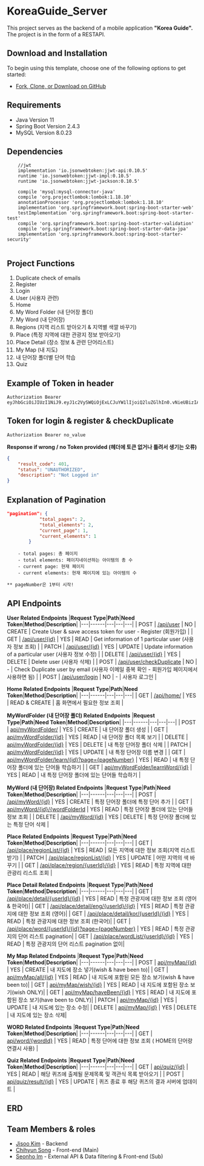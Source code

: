 # KoreaGuide_Server
This project serves as the backend of a mobile application __"Korea Guide".__   
The project is in the form of a RESTAPI. 
## Download and Installation
To begin using this template, choose one of the following options to get started:
* [Fork, Clone, or Download on GitHub](https://github.com/KoreaGuide/KoreaGuide_Server)

## Requirements
- Java Version 11
- Spring Boot Version 2.4.3
- MySQL Version 8.0.23

## Dependencies 
```
    //jwt
    implementation 'io.jsonwebtoken:jjwt-api:0.10.5'
    runtime 'io.jsonwebtoken:jjwt-impl:0.10.5'
    runtime 'io.jsonwebtoken:jjwt-jackson:0.10.5'

    compile 'mysql:mysql-connector-java'
    compile 'org.projectlombok:lombok:1.18.10'
    annotationProcessor 'org.projectlombok:lombok:1.18.10'
    implementation 'org.springframework.boot:spring-boot-starter-web'
    testImplementation 'org.springframework.boot:spring-boot-starter-test'
    compile 'org.springframework.boot:spring-boot-starter-validation'
    compile 'org.springframework.boot:spring-boot-starter-data-jpa'
    implementation 'org.springframework.boot:spring-boot-starter-security'
    
```
## Project Functions 
1. Duplicate check of emails 
2. Register
3. Login
4. User (사용자 관련) 
5. Home
6. My Word Folder (내 단어장 폴더)
7. My Word (내 단어장)
8. Regions (지역 리스트 받아오기 & 지역별 색깔 바꾸기)
9. Place (특정 지역에 대한 관광지 정보 받아오기) 
10. Place Detail (장소 정보 & 관련 단어리스트)
11. My Map (내 지도) 
12. 내 단어장 폴더별 단어 학습 
13. Quiz 

## Example of Token in header 
```
Authorization Bearer eyJhbGciOiJIUzI1NiJ9.eyJ1c2VySWQiOjExLCJuYW1lIjoiQ2luZGlhIn0.vNieUBizIAzhwpAv_J2m9GSMMUO96LTaWPLxYYOG_W8
```
## Token for login & register & checkDuplicate
```
Authorization Bearer no_value
```
__Response if wrong / no Token provided (헤더에 토큰 없거나 틀려서 생기는 오류)__
```json
{
    "result_code": 401,
    "status": "UNAUTHORIZED",
    "description": "Not Logged in"
}
```

## Explanation of Pagination
```json
"pagination": {
            "total_pages": 2,
            "total_elements": 2,
            "current_page": 1,
            "current_elements": 1
        }
```
```
    - total pages: 총 페이지
    - total elements: 페이지네이션하는 아이템의 총 수
    - current page: 현재 페이지 
    - current elements: 현재 페이지에 있는 아이템의 수 

** pageNumber은 1부터 시작! 
```
   
## API Endpoints
__User Related Endpoints__
|**Request Type**|**Path**|**Need Token**|**Method**|**Description**|
|---|------|---|---|---|
| POST | [/api/user](https://github.com/KoreaGuide/KoreaGuide_Server/blob/main/API-GUIDE/USER.md) | NO | CREATE | Create User & save access token for user - Register (회원가입) |
| GET | [/api/user/{id}](https://github.com/KoreaGuide/KoreaGuide_Server/blob/main/API-GUIDE/USER.md) | YES | READ | Get information of 1 particular user (사용자 정보 조회) |
| PATCH | [/api/user/{id}](https://github.com/KoreaGuide/KoreaGuide_Server/blob/main/API-GUIDE/USER.md) | YES | UPDATE | Update information of a particular user (사용자 정보 수정) |
| DELETE | [/api/user/{id}](https://github.com/KoreaGuide/KoreaGuide_Server/blob/main/API-GUIDE/USER.md) | YES | DELETE | Delete user (사용자 삭제) |
| POST | [/api/user/checkDuplicate](https://github.com/KoreaGuide/KoreaGuide_Server/blob/main/API-GUIDE/USER.md) | NO | - | Check Duplicate user by email (사용자 이메일 중복 확인 - 회원가입 페이지에서 사용하면 됨) |
| POST | [/api/user/login](https://github.com/KoreaGuide/KoreaGuide_Server/blob/main/API-GUIDE/USER.md) | NO | - | 사용자 로그인 |
      
   
__Home Related Endpoints__
|**Request Type**|**Path**|**Need Token**|**Method**|**Description**|
|---|------|---|---|---|
| GET | [/api/home/](https://github.com/KoreaGuide/KoreaGuide_Server/blob/main/API-GUIDE/HOME.md) | YES | READ & CREATE | 홈 화면에서 필요한 정보 조회 |

__MyWordFolder (내 단어장 폴더) Related Endpoints__
|**Request Type**|**Path**|**Need Token**|**Method**|**Description**|
|---|------|---|---|---|
| POST | [api/myWordFolder/](https://github.com/KoreaGuide/KoreaGuide_Server/blob/main/API-GUIDE/MYWORDFOLDER.md) | YES | CREATE | 내 단어장 폴더 생성 |
| GET | [api/myWordFolder/{id}](https://github.com/KoreaGuide/KoreaGuide_Server/blob/main/API-GUIDE/MYWORDFOLDER.md) | YES | READ | 내 단어장 폴더 목록 보기 |
| DELETE | [api/myWordFolder/{id}](https://github.com/KoreaGuide/KoreaGuide_Server/blob/main/API-GUIDE/MYWORDFOLDER.md) | YES | DELETE | 내 특정 단어장 폴더 삭제 |
| PATCH | [api/myWordFolder/{id}](https://github.com/KoreaGuide/KoreaGuide_Server/blob/main/API-GUIDE/MYWORDFOLDER.md) | YES | UPDATE | 내 특정 단어장 이름 변경 |
| GET | [api/myWordFolder/learn/{id}?page={pageNumber}](https://github.com/KoreaGuide/KoreaGuide_Server/blob/main/API-GUIDE/MYWORDFOLDER.md) | YES | READ | 내 특정 단어장 폴더에 있는 단어들 학습하기 |
| GET | [api/myWordFolder/learnWord/{id}](https://github.com/KoreaGuide/KoreaGuide_Server/blob/main/API-GUIDE/MYWORDFOLDER.md) | YES | READ | 내 특정 단어장 폴더에 있는 단어들 학습하기 |

__MyWord (내 단어장) Related Endpoints__
|**Request Type**|**Path**|**Need Token**|**Method**|**Description**|
|---|------|---|---|---|
| POST | [/api/myWord/{id}](https://github.com/KoreaGuide/KoreaGuide_Server/blob/main/API-GUIDE/MYWORD.md) | YES | CREATE | 특정 단어장 폴더에 특정 단어 추가 |
| GET | [api/myWord/{id}/{wordFolderId](https://github.com/KoreaGuide/KoreaGuide_Server/blob/main/API-GUIDE/MYWORD.md) | YES | READ | 특정 단어장 폴더에 있는 단어들 정보 조회 |
| DELETE | [/api/myWord/{id}](https://github.com/KoreaGuide/KoreaGuide_Server/blob/main/API-GUIDE/MYWORD.md) | YES | DELETE | 특정 단어장 폴더에 있는 특정 단어 삭제 |

__Place Related Endpoints__
|**Request Type**|**Path**|**Need Token**|**Method**|**Description**|
|---|------|---|---|---|
| GET | [/api/place/regionList/{id}](https://github.com/KoreaGuide/KoreaGuide_Server/blob/main/API-GUIDE/PLACE.md) | YES | READ | 모든 지역에 대한 정보 조회(지역 리스트 받기) |
| PATCH | [/api/place/regionList/{id}](https://github.com/KoreaGuide/KoreaGuide_Server/blob/main/API-GUIDE/PLACE.md) | YES | UPDATE | 어떤 지역의 색 바꾸기 |
| GET | [/api/place/region/{userId}/{id}](https://github.com/KoreaGuide/KoreaGuide_Server/blob/main/API-GUIDE/PLACE.md) | YES | READ | 특정 지역에 대한 관광리 리스트 조회 |

__Place Detail Related Endpoints__
|**Request Type**|**Path**|**Need Token**|**Method**|**Description**|
|---|------|---|---|---|
| GET | [/api/place/detail/{userId}/{id}](https://github.com/KoreaGuide/KoreaGuide_Server/blob/main/API-GUIDE/PLACEDETAIL.md) | YES | READ | 특정 관광지에 대한 정보 조회 (영어 & 한국어)|
| GET | [/api/place/detail/eng/{userId}/{id}](https://github.com/KoreaGuide/KoreaGuide_Server/blob/main/API-GUIDE/PLACEDETAIL.md) | YES | READ | 특정 관광지에 대한 정보 조회 (영어)|
| GET | [/api/place/detail/kor/{userId}/{id}](https://github.com/KoreaGuide/KoreaGuide_Server/blob/main/API-GUIDE/PLACEDETAIL.md) | YES | READ | 특정 관광지에 대한 정보 조회 (한국어)|
| GET | [/api/place/word/{userId}/{id}?page={pageNumber}](https://github.com/KoreaGuide/KoreaGuide_Server/blob/main/API-GUIDE/PLACEDETAIL.md) | YES | READ | 특정 관광지의 단어 리스트 pagination|
| GET | [/api/place/wordList/{userId}/{id}](https://github.com/KoreaGuide/KoreaGuide_Server/blob/main/API-GUIDE/PLACEDETAIL.md) | YES | READ | 특정 관광지의 단어 리스트 pagination 없이| 
   
__My Map Related Endpoints__
|**Request Type**|**Path**|**Need Token**|**Method**|**Description**|
|---|------|---|---|---|
| POST | [api/myMap/{id}](https://github.com/KoreaGuide/KoreaGuide_Server/blob/main/API-GUIDE/MYMAP.md) | YES | CREATE | 내 지도에 장소 넣기(wish & have been to)|
| GET | [api/myMap/all/{id}](https://github.com/KoreaGuide/KoreaGuide_Server/blob/main/API-GUIDE/MYMAP.md) | YES | READ | 내 지도에 포함된 모든 장소 보기(wish & have been to)|
| GET | [api/myMap/wish/{id}](https://github.com/KoreaGuide/KoreaGuide_Server/blob/main/API-GUIDE/MYMAP.md) | YES | READ | 내 지도에 포함된 장소 보기(wish ONLY)|
| GET | [api/myMap/haveBeen/{id}](https://github.com/KoreaGuide/KoreaGuide_Server/blob/main/API-GUIDE/MYMAP.md) | YES | READ | 내 지도에 포함된 장소 보기(have been to ONLY)|
| PATCH | [api/myMap/{id}](https://github.com/KoreaGuide/KoreaGuide_Server/blob/main/API-GUIDE/MYMAP.md) | YES | UPDATE | 내 지도에 있는 장소 수정|
| DELETE | [api/myMap/{id}](https://github.com/KoreaGuide/KoreaGuide_Server/blob/main/API-GUIDE/MYMAP.md) | YES | DELETE | 내 지도에 있는 장소 삭제|

__WORD Related Endpoints__
|**Request Type**|**Path**|**Need Token**|**Method**|**Description**|
|---|------|---|---|---|
| GET | [api/word/{wordId}](https://github.com/KoreaGuide/KoreaGuide_Server/blob/main/API-GUIDE/WORD.md) | YES | READ | 특정 단어에 대한 정보 조회 ( HOME의 단어랑 연결시 사용) |

__Quiz Related Endpoints__
|**Request Type**|**Path**|**Need Token**|**Method**|**Description**|
|---|------|---|---|---|
| GET | [api/quiz/{id}](https://github.com/KoreaGuide/KoreaGuide_Server/blob/main/API-GUIDE/QUIZ.md) | YES | READ | 해당 퀴즈에 출제될 문제목록 및 객관식 목록 받아오기 |
| POST | [api/quiz/result/{id}](https://github.com/KoreaGuide/KoreaGuide_Server/blob/main/API-GUIDE/QUIZ.md) | YES | UPDATE | 퀴즈 종료 후 해당 퀴즈의 결과 서버에 업데이트 |

## ERD
   
## Team Members & roles
* [Jisoo Kim](https://github.com/cindia3704) - Backend 
* [Chihyun Song](https://github.com/alzee03) - Front-end (Main)
* [Seonho Im](https://github.com/imseonho) - External API & Data filtering & Front-end (Sub)
